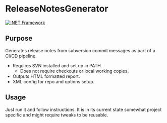 # ReleaseNotesGenerator
[![.NET Framework](https://github.com/Ali3nSVK/ReleaseNotesGenerator/actions/workflows/dotnet-desktop.yml/badge.svg)](https://github.com/Ali3nSVK/ReleaseNotesGenerator/actions/workflows/dotnet-desktop.yml)
## Purpose
Generates release notes from subversion commit messages as part of a CI/CD pipeline.
* Requires SVN installed and set up in PATH.
  * Does not require checkouts or local working copies.
* Outputs HTML formatted report.
* XML config for repo and options setup.

## Usage
Just run it and follow instructions.
It is in its current state somewhat project specific and might require tweaks to be reusable.
